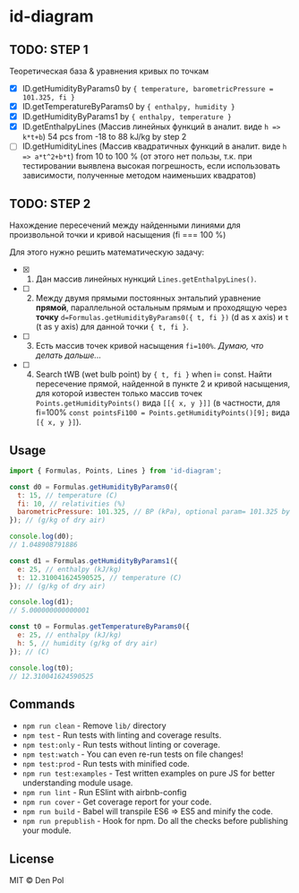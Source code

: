 # id-diagram

## TODO: STEP 1

Теоретическая база & уравнения кривых по точкам

- [x] ID.getHumidityByParams0 by `{ temperature, barometricPressure = 101.325, fi }`
- [x] ID.getTemperatureByParams0 by `{ enthalpy, humidity }`
- [x] ID.getHumidityByParams1 by `{ enthalpy, temperature }`
- [x] ID.getEnthalpyLines (Массив линейных функций в аналит. виде `h => k*t+b`) 54 pcs from -18 to 88 kJ/kg by step 2
- [ ] ID.getHumidityLines (Массив квадратичных функций в аналит. виде `h => a*t^2+b*t`) from 10 to 100 % (от этого нет пользы, т.к. при тестировании выявлена высокая погрешность, если использовать зависимости, полученные методом наименьших квадратов)

## TODO: STEP 2

Нахождение пересечений между найденными линиями для произвольной точки и кривой насыщения (fi === 100 %)

Для этого нужно решить математическую задачу:
- [x] 1. Дан массив линейных нункций `Lines.getEnthalpyLines()`.
- [ ] 2. Между двумя прямыми постоянных энтальпий уравнение **прямой**, параллельной остальным прямым и проходящую через **точку** `d=Formulas.getHumidityByParams0({ t, fi })` (d as x axis) и `t` (t as y axis) для данной точки `{ t, fi }`.
- [ ] 3. Есть массив точек кривой насыщения `fi=100%`. _Думаю, что делать дальше..._
- [ ] 4. Search tWB (wet bulb point) by `{ t, fi }` when i= const.
Найти пересечение прямой, найденной в пункте 2 и кривой насыщения, для которой известен только массив точек `Points.getHumidityPoints()` вида `[[{ x, y }]]` (в частности, для fi=100% `const pointsFi100 = Points.getHumidityPoints()[9];` вида `[{ x, y }]`).

## Usage

```javascript
import { Formulas, Points, Lines } from 'id-diagram';

const d0 = Formulas.getHumidityByParams0({
  t: 15, // temperature (C)
  fi: 10, // relativities (%)
  barometricPressure: 101.325, // BP (kPa), optional param= 101.325 by default
}); // (g/kg of dry air)

console.log(d0);
// 1.048908791886

const d1 = Formulas.getHumidityByParams1({
  e: 25, // enthalpy (kJ/kg)
  t: 12.310041624590525, // temperature (C)
}); // (g/kg of dry air)

console.log(d1);
// 5.000000000000001

const t0 = Formulas.getTemperatureByParams0({
  e: 25, // enthalpy (kJ/kg)
  h: 5, // humidity (g/kg of dry air)
}); // (C)

console.log(t0);
// 12.310041624590525
```

## Commands
- `npm run clean` - Remove `lib/` directory
- `npm test` - Run tests with linting and coverage results.
- `npm test:only` - Run tests without linting or coverage.
- `npm test:watch` - You can even re-run tests on file changes!
- `npm test:prod` - Run tests with minified code.
- `npm run test:examples` - Test written examples on pure JS for better understanding module usage.
- `npm run lint` - Run ESlint with airbnb-config
- `npm run cover` - Get coverage report for your code.
- `npm run build` - Babel will transpile ES6 => ES5 and minify the code.
- `npm run prepublish` - Hook for npm. Do all the checks before publishing your module.

## License

MIT © Den Pol
